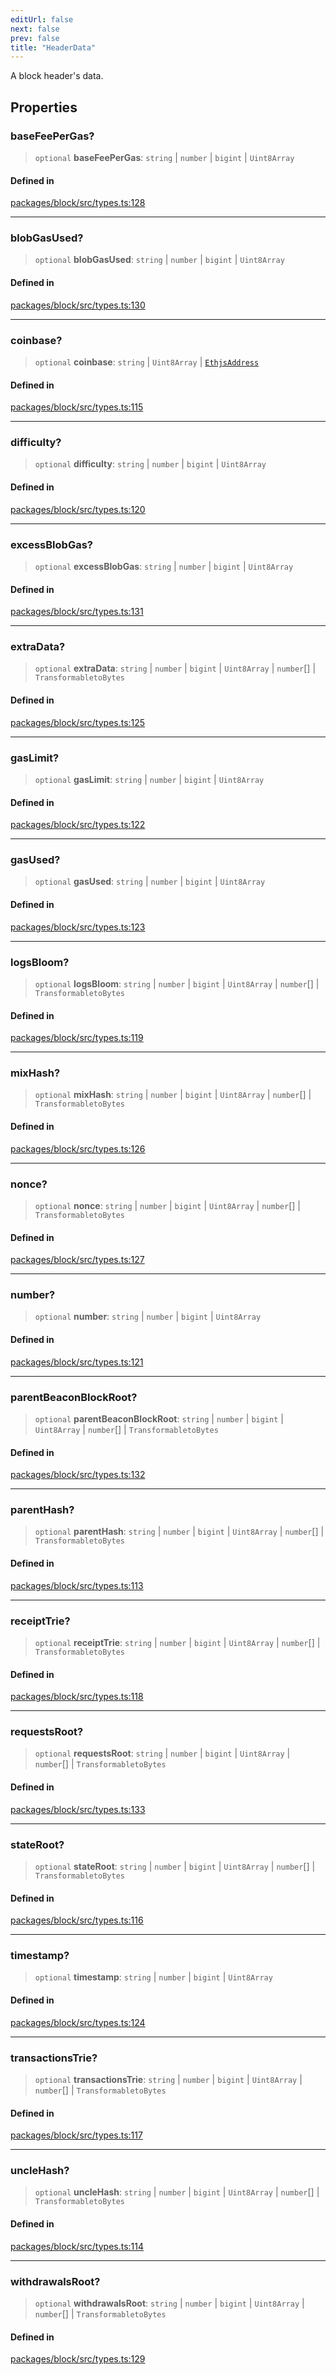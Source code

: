 ```yaml
---
editUrl: false
next: false
prev: false
title: "HeaderData"
---
```


A block header's data.

## Properties

### baseFeePerGas?

> `optional` **baseFeePerGas**: `string` \| `number` \| `bigint` \| `Uint8Array`

#### Defined in

[packages/block/src/types.ts:128](https://github.com/evmts/tevm-monorepo/blob/main/packages/block/src/types.ts#L128)

***

### blobGasUsed?

> `optional` **blobGasUsed**: `string` \| `number` \| `bigint` \| `Uint8Array`

#### Defined in

[packages/block/src/types.ts:130](https://github.com/evmts/tevm-monorepo/blob/main/packages/block/src/types.ts#L130)

***

### coinbase?

> `optional` **coinbase**: `string` \| `Uint8Array` \| [`EthjsAddress`](/reference/tevm/utils/classes/ethjsaddress/)

#### Defined in

[packages/block/src/types.ts:115](https://github.com/evmts/tevm-monorepo/blob/main/packages/block/src/types.ts#L115)

***

### difficulty?

> `optional` **difficulty**: `string` \| `number` \| `bigint` \| `Uint8Array`

#### Defined in

[packages/block/src/types.ts:120](https://github.com/evmts/tevm-monorepo/blob/main/packages/block/src/types.ts#L120)

***

### excessBlobGas?

> `optional` **excessBlobGas**: `string` \| `number` \| `bigint` \| `Uint8Array`

#### Defined in

[packages/block/src/types.ts:131](https://github.com/evmts/tevm-monorepo/blob/main/packages/block/src/types.ts#L131)

***

### extraData?

> `optional` **extraData**: `string` \| `number` \| `bigint` \| `Uint8Array` \| `number`[] \| `TransformabletoBytes`

#### Defined in

[packages/block/src/types.ts:125](https://github.com/evmts/tevm-monorepo/blob/main/packages/block/src/types.ts#L125)

***

### gasLimit?

> `optional` **gasLimit**: `string` \| `number` \| `bigint` \| `Uint8Array`

#### Defined in

[packages/block/src/types.ts:122](https://github.com/evmts/tevm-monorepo/blob/main/packages/block/src/types.ts#L122)

***

### gasUsed?

> `optional` **gasUsed**: `string` \| `number` \| `bigint` \| `Uint8Array`

#### Defined in

[packages/block/src/types.ts:123](https://github.com/evmts/tevm-monorepo/blob/main/packages/block/src/types.ts#L123)

***

### logsBloom?

> `optional` **logsBloom**: `string` \| `number` \| `bigint` \| `Uint8Array` \| `number`[] \| `TransformabletoBytes`

#### Defined in

[packages/block/src/types.ts:119](https://github.com/evmts/tevm-monorepo/blob/main/packages/block/src/types.ts#L119)

***

### mixHash?

> `optional` **mixHash**: `string` \| `number` \| `bigint` \| `Uint8Array` \| `number`[] \| `TransformabletoBytes`

#### Defined in

[packages/block/src/types.ts:126](https://github.com/evmts/tevm-monorepo/blob/main/packages/block/src/types.ts#L126)

***

### nonce?

> `optional` **nonce**: `string` \| `number` \| `bigint` \| `Uint8Array` \| `number`[] \| `TransformabletoBytes`

#### Defined in

[packages/block/src/types.ts:127](https://github.com/evmts/tevm-monorepo/blob/main/packages/block/src/types.ts#L127)

***

### number?

> `optional` **number**: `string` \| `number` \| `bigint` \| `Uint8Array`

#### Defined in

[packages/block/src/types.ts:121](https://github.com/evmts/tevm-monorepo/blob/main/packages/block/src/types.ts#L121)

***

### parentBeaconBlockRoot?

> `optional` **parentBeaconBlockRoot**: `string` \| `number` \| `bigint` \| `Uint8Array` \| `number`[] \| `TransformabletoBytes`

#### Defined in

[packages/block/src/types.ts:132](https://github.com/evmts/tevm-monorepo/blob/main/packages/block/src/types.ts#L132)

***

### parentHash?

> `optional` **parentHash**: `string` \| `number` \| `bigint` \| `Uint8Array` \| `number`[] \| `TransformabletoBytes`

#### Defined in

[packages/block/src/types.ts:113](https://github.com/evmts/tevm-monorepo/blob/main/packages/block/src/types.ts#L113)

***

### receiptTrie?

> `optional` **receiptTrie**: `string` \| `number` \| `bigint` \| `Uint8Array` \| `number`[] \| `TransformabletoBytes`

#### Defined in

[packages/block/src/types.ts:118](https://github.com/evmts/tevm-monorepo/blob/main/packages/block/src/types.ts#L118)

***

### requestsRoot?

> `optional` **requestsRoot**: `string` \| `number` \| `bigint` \| `Uint8Array` \| `number`[] \| `TransformabletoBytes`

#### Defined in

[packages/block/src/types.ts:133](https://github.com/evmts/tevm-monorepo/blob/main/packages/block/src/types.ts#L133)

***

### stateRoot?

> `optional` **stateRoot**: `string` \| `number` \| `bigint` \| `Uint8Array` \| `number`[] \| `TransformabletoBytes`

#### Defined in

[packages/block/src/types.ts:116](https://github.com/evmts/tevm-monorepo/blob/main/packages/block/src/types.ts#L116)

***

### timestamp?

> `optional` **timestamp**: `string` \| `number` \| `bigint` \| `Uint8Array`

#### Defined in

[packages/block/src/types.ts:124](https://github.com/evmts/tevm-monorepo/blob/main/packages/block/src/types.ts#L124)

***

### transactionsTrie?

> `optional` **transactionsTrie**: `string` \| `number` \| `bigint` \| `Uint8Array` \| `number`[] \| `TransformabletoBytes`

#### Defined in

[packages/block/src/types.ts:117](https://github.com/evmts/tevm-monorepo/blob/main/packages/block/src/types.ts#L117)

***

### uncleHash?

> `optional` **uncleHash**: `string` \| `number` \| `bigint` \| `Uint8Array` \| `number`[] \| `TransformabletoBytes`

#### Defined in

[packages/block/src/types.ts:114](https://github.com/evmts/tevm-monorepo/blob/main/packages/block/src/types.ts#L114)

***

### withdrawalsRoot?

> `optional` **withdrawalsRoot**: `string` \| `number` \| `bigint` \| `Uint8Array` \| `number`[] \| `TransformabletoBytes`

#### Defined in

[packages/block/src/types.ts:129](https://github.com/evmts/tevm-monorepo/blob/main/packages/block/src/types.ts#L129)
